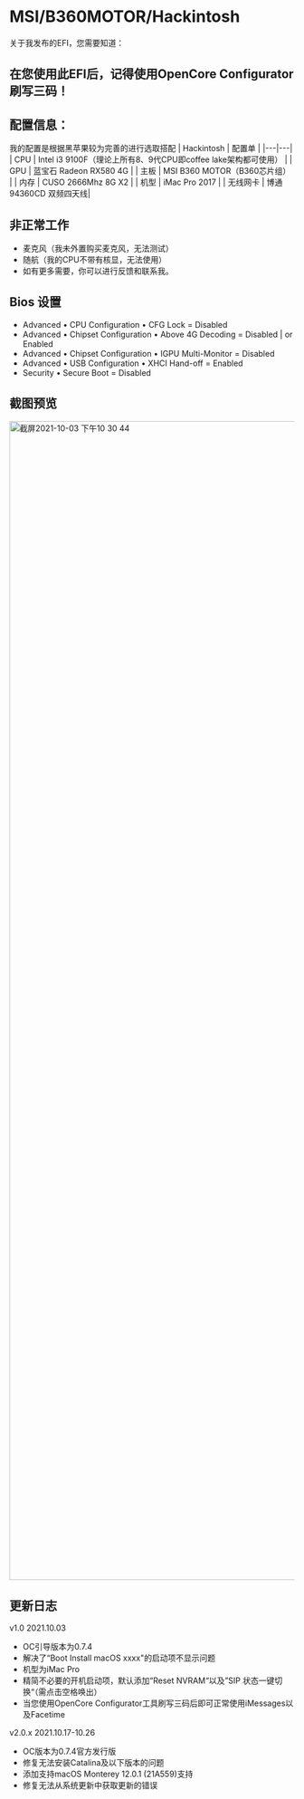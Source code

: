 # MSI/B360MOTOR/Hackintosh

关于我发布的EFI，您需要知道：

## 在您使用此EFI后，记得使用OpenCore Configurator刷写三码！

## 配置信息：

我的配置是根据黑苹果较为完善的进行选取搭配
| Hackintosh | 配置单 |
|---|---|
|  CPU | Intel i3 9100F（理论上所有8、9代CPU即coffee lake架构都可使用） |
|  GPU | 蓝宝石 Radeon RX580 4G |
|  主板 | MSI B360 MOTOR（B360芯片组） |
|  内存 | CUSO 2666Mhz 8G X2 |
|  机型 | iMac Pro 2017 |
| 无线网卡 | 博通94360CD 双频四天线|

## 非正常工作

* 麦克风（我未外置购买麦克风，无法测试）
* 随航（我的CPU不带有核显，无法使用）
* 如有更多需要，你可以进行反馈和联系我。

## Bios 设置
* Advanced • CPU Configuration • CFG Lock = Disabled
* Advanced • Chipset Configuration • Above 4G Decoding = Disabled | or Enabled
* Advanced • Chipset Configuration • IGPU Multi-Monitor = Disabled
* Advanced • USB Configuration • XHCI Hand-off = Enabled
* Security • Secure Boot = Disabled

## 截图预览
<img width="2048" alt="截屏2021-10-03 下午10 30 44" src="https://user-images.githubusercontent.com/91834755/135758508-ba9a702d-cb60-4a76-a186-fae062530f88.png">


## 更新日志

v1.0 2021.10.03
* OC引导版本为0.7.4
* 解决了“Boot Install macOS xxxx"的启动项不显示问题
* 机型为iMac Pro
* 精简不必要的开机启动项，默认添加“Reset NVRAM“以及”SIP 状态一键切换“（需点击空格唤出）
* 当您使用OpenCore Configurator工具刷写三码后即可正常使用iMessages以及Facetime

v2.0.x 2021.10.17-10.26
* OC版本为0.7.4官方发行版
* 修复无法安装Catalina及以下版本的问题
* 添加支持macOS Monterey 12.0.1 (21A559)支持
* 修复无法从系统更新中获取更新的错误

